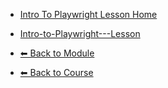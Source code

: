 - [Intro To Playwright   Lesson Home](./README.md)

- [Intro-to-Playwright---Lesson](./Intro-to-Playwright---Lesson.md "Intro-to-Playwright---Lesson")

- [⬅ Back to Module](../README.md)
- [⬅ Back to Course](../../README.md)
